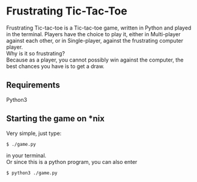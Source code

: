 # Frustrating Tic-Tac-Toe 

Frustrating Tic-tac-toe is a Tic-tac-toe game, written in Python and played in the terminal.
Players have the choice to play it, either in Multi-player against each other, or in Single-player, against the 
frustrating computer player.  
Why is it so frustrating?  
Because as a player, you cannot possibly win against the computer, the best chances you have is to get a draw.


## Requirements
Python3

## Starting the game on *nix
Very simple, just type: 
```sh
$ ./game.py
```  
in your terminal.  
Or since this is a python program, you can also enter
```sh
$ python3 ./game.py
```

